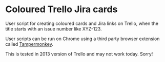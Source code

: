 # Coloured Trello Jira cards

User script for creating coloured cards and Jira links on Trello,
when the title starts with an issue number like XYZ-123.

User scripts can be run on Chrome using a third party browser extension
called [Tampermonkey](http://tampermonkey.net/).

This is tested in 2013 version of Trello and may not work today. Sorry!
